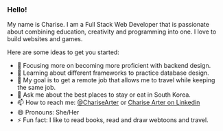 ### Hello!

My name is Charise. I am a Full Stack Web Developer that is passionate about combining education, creativity and programming into one. I love to build websites and games.

Here are some ideas to get you started:

- 🔭 Focusing more on becoming more proficient with backend design.
- 🌱 Learning about different frameworks to practice database design.
- 💬 My goal is to get a remote job that allows me to travel while keeping the same job.
- 💬 Ask me about the best places to stay or eat in South Korea.
- 📫 How to reach me: [@ChariseArter](https://twitter.com/ChariseArter) or [Charise Arter on Linkedin](https://www.linkedin.com/in/charisearter/)
- 😄 Pronouns: She/Her
- ⚡ Fun fact: I like to read books, read and draw webtoons and travel.
